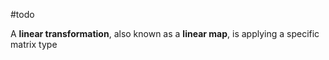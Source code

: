 #todo 

A **linear transformation**, also known as a **linear map**, is applying a specific matrix type